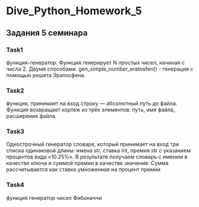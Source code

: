# Dive_Python_Homework_5
## Задания  5 семинара

### Task1

функция-генератор. Функция генерирует N простых чисел, начиная с числа 2.
Двумя способами. gen_simple_number_eratosfen() - генерация с помощью
решета Эратосфена.

### Task2

функция, принимает на вход строку —
абсолютный путь до файла. Функция возвращает кортеж из трёх
элементов: путь, имя файла, расширение файла.

### Task3

Однострочный генератор словаря, который принимает
на вход три списка одинаковой длины: имена str, ставка int,
премия str с указанием процентов вида «10.25%». В результате
получаем словарь с именем в качестве ключа и суммой
премии в качестве значения. Сумма рассчитывается
как ставка умноженная на процент премии

### Task4

функция генератор чисел Фибоначчи 